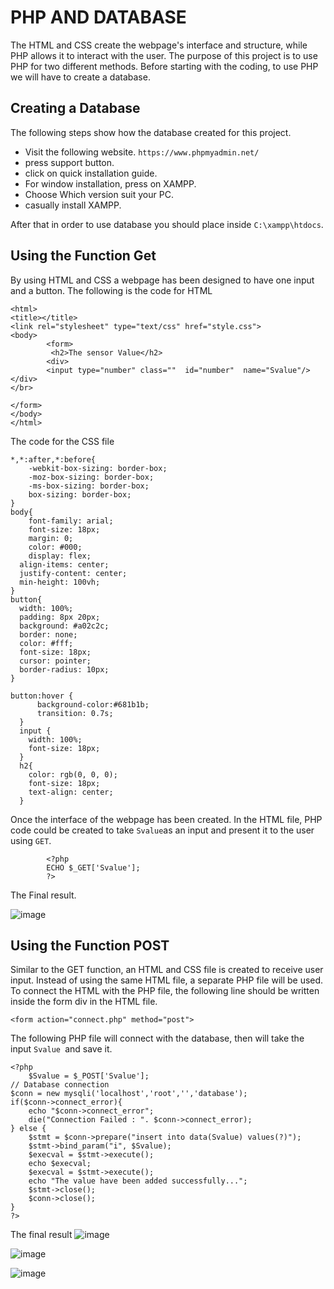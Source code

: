 # PHP AND DATABASE 
The HTML and CSS create the webpage's interface and structure, while PHP allows it to interact with the user. The purpose of this project is to use PHP for two different methods. Before starting with the coding, to use PHP we will have to create a database.
## Creating a Database
The following steps show how the database created for this project.
* Visit the following website.
`https://www.phpmyadmin.net/`
* press support button.
* click on quick installation guide. 
* For window installation, press on XAMPP.
* Choose Which version suit your PC.
* casually install XAMPP.

After that in order to use database you should place inside `C:\xampp\htdocs`.
## Using the Function Get 
By using HTML and CSS a webpage has been designed to have one input and a button. The following is the code for HTML 
```
<html>
<title></title>
<link rel="stylesheet" type="text/css" href="style.css">
<body>
        <form>
         <h2>The sensor Value</h2>
        <div>
        <input type="number" class=""  id="number"  name="Svalue"/>
</div>
</br>
        
</form>
</body>
</html>
```
The  code for the CSS file
```
*,*:after,*:before{
	-webkit-box-sizing: border-box;
	-moz-box-sizing: border-box;
	-ms-box-sizing: border-box;
	box-sizing: border-box;
}
body{
	font-family: arial;
	font-size: 18px;
	margin: 0;
	color: #000;
	display: flex;
  align-items: center;
  justify-content: center;
  min-height: 100vh;
}
button{
  width: 100%;
  padding: 8px 20px;
  background: #a02c2c;
  border: none;
  color: #fff;
  font-size: 18px;
  cursor: pointer;
  border-radius: 10px;
}

button:hover {
      background-color:#681b1b;
      transition: 0.7s;
  }
  input {
    width: 100%;
    font-size: 18px;
  }
  h2{
    color: rgb(0, 0, 0);
    font-size: 18px;
    text-align: center;
  }
```
Once the interface of the webpage has been created. In the HTML file, PHP code could be created to take `Svalue`as an input and present it to the user using `GET`. 
```
        <?php
        ECHO $_GET['Svalue'];
        ?>
```
The Final result.

![image](https://user-images.githubusercontent.com/108624020/181778788-3091d41f-0974-44f3-88cc-ea5619034a34.png)


## Using the Function POST
Similar to the GET function, an HTML and CSS file is created to receive user input. Instead of using the same HTML file, a separate PHP file will be used. To connect the HTML with the PHP file, the following line should be written inside the form div in the HTML file.
```
<form action="connect.php" method="post">
```
The following PHP file will connect with the database, then will take the input `Svalue `and save it.
```
<?php
    $Svalue = $_POST['Svalue'];
// Database connection
$conn = new mysqli('localhost','root','','database');
if($conn->connect_error){
    echo "$conn->connect_error";
    die("Connection Failed : ". $conn->connect_error);
} else {
    $stmt = $conn->prepare("insert into data(Svalue) values(?)");
    $stmt->bind_param("i", $Svalue);
    $execval = $stmt->execute();
    echo $execval;
    $execval = $stmt->execute();
    echo "The value have been added successfully...";
    $stmt->close();
    $conn->close();
}
?>
```
The final result
![image](https://user-images.githubusercontent.com/108624020/181782365-72e07d90-de0c-4687-a39b-a6e16cd55b67.png)


![image](https://user-images.githubusercontent.com/108624020/181782405-2ba7d6e0-cc4a-455b-aa7a-edfee4384492.png)


![image](https://user-images.githubusercontent.com/108624020/181782500-d2a9bbbe-b806-4a6b-a606-6719b80d3935.png)






